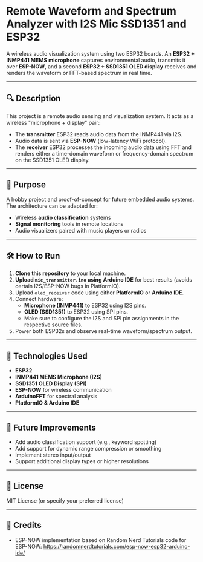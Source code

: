 # Remote Waveform and Spectrum Analyzer with I2S Mic SSD1351 and ESP32

A wireless audio visualization system using two ESP32 boards. An **ESP32 + INMP441 MEMS microphone** captures environmental audio, transmits it over **ESP-NOW**, and a second **ESP32 + SSD1351 OLED display** receives and renders the waveform or FFT-based spectrum in real time.

---

## 🔍 Description

This project is a remote audio sensing and visualization system. It acts as a wireless "microphone + display" pair:

- The **transmitter** ESP32 reads audio data from the INMP441 via I2S.
- Audio data is sent via **ESP-NOW** (low-latency WiFi protocol).
- The **receiver** ESP32 processes the incoming audio data using FFT and renders either a time-domain waveform or frequency-domain spectrum on the SSD1351 OLED display.

---

## 🎯 Purpose

A hobby project and proof-of-concept for future embedded audio systems. The architecture can be adapted for:

- Wireless **audio classification** systems
- **Signal monitoring** tools in remote locations
- Audio visualizers paired with music players or radios

---

## 🛠️ How to Run

1. **Clone this repository** to your local machine.
2. **Upload `mic_transmitter.ino` using Arduino IDE** for best results (avoids certain I2S/ESP-NOW bugs in PlatformIO).
3. Upload `oled_receiver` code using either **PlatformIO** or **Arduino IDE**.
4. Connect hardware:
   - **Microphone (INMP441)** to ESP32 using I2S pins.
   - **OLED (SSD1351)** to ESP32 using SPI pins.
   - Make sure to configure the I2S and SPI pin assignments in the respective source files.
5. Power both ESP32s and observe real-time waveform/spectrum output.

---

## 🔧 Technologies Used

- **ESP32**
- **INMP441 MEMS Microphone (I2S)**
- **SSD1351 OLED Display (SPI)**
- **ESP-NOW** for wireless communication
- **ArduinoFFT** for spectral analysis
- **PlatformIO & Arduino IDE**

---

## 🚧 Future Improvements

- Add audio classification support (e.g., keyword spotting)
- Add support for dynamic range compression or smoothing
- Implement stereo input/output
- Support additional display types or higher resolutions

---

## 📄 License

MIT License (or specify your preferred license)

---

## 🙌 Credits

- ESP-NOW implementation based on Random Nerd Tutorials code for ESP-NOW: https://randomnerdtutorials.com/esp-now-esp32-arduino-ide/

